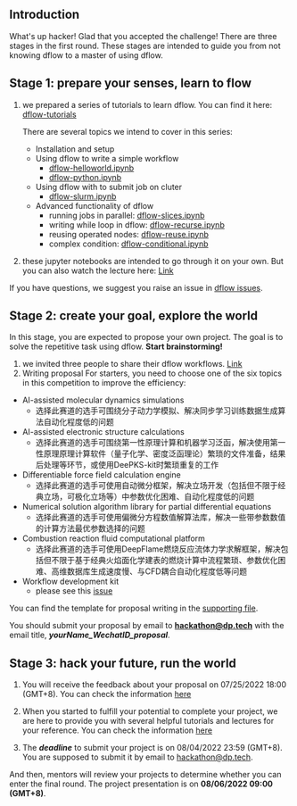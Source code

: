## Introduction 
What's up hacker! Glad that you accepted the challenge! 
There are three stages in the first round. These stages are intended to guide you from not knowing dflow to a master of using dflow. 

## Stage 1: prepare your senses, learn to flow
1. we prepared a series of tutorials to learn dflow. You can find it here: [dflow-tutorials](https://github.com/deepmodeling/dflow/tree/master/tutorials)

    There are several topics we intend to cover in this series:
    - Installation and setup 
    - Using dflow to write a simple workflow 
        - [dflow-helloworld.ipynb](https://github.com/deepmodeling/dflow/blob/master/tutorials/dflow-helloworld.ipynb)
        - [dflow-python.ipynb](https://github.com/deepmodeling/dflow/blob/master/tutorials/dflow-python.ipynb)
    - Using dflow with to submit job on cluter
        - [dflow-slurm.ipynb](https://github.com/deepmodeling/dflow/blob/master/tutorials/dflow-slurm.ipynb)
    - Advanced functionality of dflow
        - running jobs in parallel: [dflow-slices.ipynb](https://github.com/deepmodeling/dflow/blob/master/tutorials/dflow-slices.ipynb)
        - writing while loop in dflow: [dflow-recurse.ipynb](https://github.com/deepmodeling/dflow/blob/master/tutorials/dflow-recurse.ipynb)
        - reusing operated nodes: [dflow-reuse.ipynb](https://github.com/deepmodeling/dflow/blob/master/tutorials/dflow-reuse.ipynb)
        - complex condition: [dflow-conditional.ipynb](https://github.com/deepmodeling/dflow/blob/master/tutorials/dflow-conditional.ipynb)
2. these jupyter notebooks are intended to go through it on your own. But you can also watch the lecture here: [Link](https://github.com/deepmodeling-activity/hackathon2022)

If you have questions, we suggest you raise an issue in [dflow issues](https://github.com/deepmodeling/dflow/issues). 


## Stage 2: create your goal, explore the world 
In this stage, you are expected to propose your own project. The goal is to solve the repetitive task using dflow. **Start brainstorming!**
1. we invited three people to share their dflow workflows. [Link](https://github.com/deepmodeling-activity/hackathon2022)
2. Writing proposal
For starters, you need to choose one of the six topics in this competition to improve the efficiency:
- AI-assisted molecular dynamics simulations
   - 选择此赛道的选手可围绕分子动力学模拟、解决同步学习训练数据生成算法自动化程度低的问题
- AI-assisted electronic structure calculations
   - 选择此赛道的选手可围绕第一性原理计算和机器学习泛函，解决使用第一性原理原理计算软件（量子化学、密度泛函理论）繁琐的文件准备，结果后处理等环节，或使用DeePKS-kit时繁琐重复的工作
- Differentiable force field calculation engine
   - 选择此赛道的选手可使用自动微分框架，解决立场开发（包括但不限于经典立场，可极化立场等）中参数优化困难、自动化程度低的问题
- Numerical solution algorithm library for partial differential equations
    - 选择此赛道的选手可使用偏微分方程数值解算法库，解决一些带参数数值的计算方法最优参数选择的问题
- Combustion reaction fluid computational platform
   - 选择此赛道的选手可使用DeepFlame燃烧反应流体力学求解框架，解决包括但不限于基于经典火焰面化学建表的燃烧计算中流程繁琐、参数优化困难、高维数据库生成速度慢、与CFD耦合自动化程度低等问题
- Workflow development kit 
    - please see this [issue](https://github.com/deepmodeling/dflow/issues/34)
   
You can find the template for proposal writing in the [supporting file](https://github.com/deepmodeling-activity/hackathon2022/blob/main/supporting/proposal_writing_template.md). 

You should submit your proposal by email to **hackathon@dp.tech** with the email title, ***yourName_WechatID_proposal***.

## Stage 3: hack your future, run the world
1. You will receive the feedback about your proposal on 07/25/2022 18:00 (GMT+8). You can check the information [here](https://github.com/deepmodeling-activity/hackathon2022)

2. When you started to fulfill your potential to complete your project, we are here to provide you with several helpful tutorials and lectures for your reference. You can check the information [here](https://github.com/deepmodeling-activity/hackathon2022)

3. The ***deadline*** to submit your project is on 08/04/2022 23:59 (GMT+8). You are supposed to submit it by email to hackathon@dp.tech.

And then, mentors will review your projects to determine whether you can enter the final round. The project presentation is on **08/06/2022 09:00 (GMT+8)**. 


